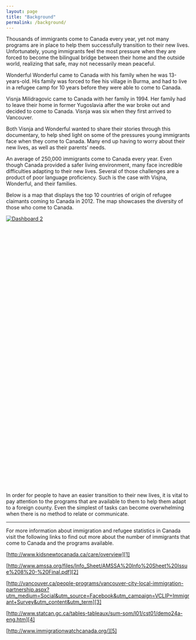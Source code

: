 ```yaml
---
layout: page
title: "Background"
permalink: /background/
---
```


Thousands of immigrants come to Canada every year, yet not many programs are in place to help them successfully transition to their new lives. Unfortunately, young immigrants feel the most pressure when they are forced to become the bilingual bridge between their home and the outside world, realizing that safe, may not necessarily mean peaceful. 

Wonderful Wonderful came to Canada with his family when he was 13-years-old. His family was forced to flee his village in Burma, and had to live in a refugee camp for 10 years before they were able to come to Canada. 

Visnja Milidragovic came to Canada with her family in 1994. Her family had to leave their home in former Yugoslavia after the war broke out and decided to come to Canada. Visnja was six when they first arrived to Vancouver. 

Both Visnja and Wonderful wanted to share their stories through this documentary, to help shed light on some of the pressures young immigrants face when they come to Canada. Many end up having to worry about their new lives, as well as their parents’ needs.

An average of 250,000 immigrants come to Canada every year. Even though Canada provided a safer living environment, many face incredible difficulties adapting to their new lives. Several of those challenges are a product of poor language proficiency. Such is the case with Visjna, Wonderful, and their families. 

Below is a map that displays the top 10 countries of origin of refugee claimants coming to Canada in 2012. The map showcases the diversity of those who come to Canada. 

<script type='text/javascript' src='https://public.tableau.com/javascripts/api/viz_v1.js'></script><div class='tableauPlaceholder' style='width: 654px; height: 742px;'><noscript><a href='#'><img alt='Dashboard 2 ' src='https:&#47;&#47;public.tableau.com&#47;static&#47;images&#47;To&#47;Top10countriesofrefugeeclaimants&#47;Dashboard2&#47;1_rss.png' style='border: none' /></a></noscript><object class='tableauViz' width='654' height='742' style='display:none;'><param name='host_url' value='https%3A%2F%2Fpublic.tableau.com%2F' /> <param name='site_root' value='' /><param name='name' value='Top10countriesofrefugeeclaimants&#47;Dashboard2' /><param name='tabs' value='no' /><param name='toolbar' value='yes' /><param name='static_image' value='https:&#47;&#47;public.tableau.com&#47;static&#47;images&#47;To&#47;Top10countriesofrefugeeclaimants&#47;Dashboard2&#47;1.png' /> <param name='animate_transition' value='yes' /><param name='display_static_image' value='yes' /><param name='display_spinner' value='yes' /><param name='display_overlay' value='yes' /><param name='display_count' value='yes' /><param name='showVizHome' value='no' /><param name='showTabs' value='y' /></object></div>
 

In order for people to have an easier transition to their new lives, it is vital to pay attention to the programs that are available to them to help them adapt to a foreign county. Even the simplest of tasks can become overwhelming when there is no method to relate or communicate.

<hr>

For more information about immigration and refugee statistics in Canada visit the following links to find out more about the number of immigrants that come to Canada and the programs available. 

[http://www.kidsnewtocanada.ca/care/overview][1]

[http://www.amssa.org/files/Info_Sheet/AMSSA%20Info%20Sheet%20Issue%208%20-%20Final.pdf][2]

[http://vancouver.ca/people-programs/vancouver-city-local-immigration-partnership.aspx?utm_medium=Social&utm_source=Facebook&utm_campaign=VCLIP+Immigrant+Survey&utm_content&utm_term][3]

[http://www.statcan.gc.ca/tables-tableaux/sum-som/l01/cst01/demo24a-eng.htm][4]

[http://www.immigrationwatchcanada.org/][5]


[1]: http://www.kidsnewtocanada.ca/care/overview
[2]: http://www.amssa.org/files/Info_Sheet/AMSSA%20Info%20Sheet%20Issue%208%20-%20Final.pdf
[3]: http://vancouver.ca/people-programs/vancouver-city-local-immigration-partnership.aspx?utm_medium=Social&utm_source=Facebook&utm_campaign=VCLIP+Immigrant+Survey&utm_content&utm_term
[4]: http://www.statcan.gc.ca/tables-tableaux/sum-som/l01/cst01/demo24a-eng.htm
[5]: http://www.immigrationwatchcanada.org/